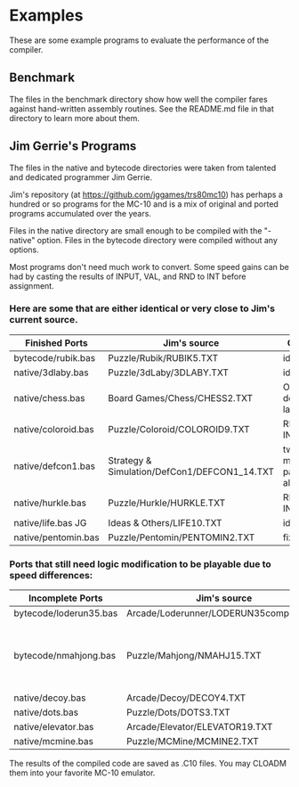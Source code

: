 # Examples

These are some example programs to evaluate the performance of the compiler.

## Benchmark
The files in the benchmark directory show how well the compiler fares against hand-written assembly routines.  See the README.md file in that directory to learn more about them. 

## Jim Gerrie's Programs
The files in the native and bytecode directories were taken from talented and dedicated programmer Jim Gerrie.

Jim's repository (at https://github.com/jggames/trs80mc10) has perhaps a hundred or so programs for the MC-10 and is a mix of original and ported programs accumulated over the years.

Files in the native directory are small enough to be compiled with the "-native" option.  Files in the bytecode directory were compiled without any options.  

Most programs don't need much work to convert.  Some speed gains can be had by casting the results of INPUT, VAL, and RND to INT before assignment.

### Here are some that are either identical or very close to Jim's current source.

Finished Ports       | Jim's source                                 |  Changes
-------------------- | -------------------------------------------- | ---------------
bytecode/rubik.bas   | Puzzle/Rubik/RUBIK5.TXT                      |  identical
native/3dlaby.bas    | Puzzle/3dLaby/3DLABY.TXT                     |  identical
native/chess.bas     | Board Games/Chess/CHESS2.TXT                 |  ON..GOTO define labels
native/coloroid.bas  | Puzzle/Coloroid/COLOROID9.TXT                |  RND() -> INT(RND())
native/defcon1.bas   | Strategy & Simulation/DefCon1/DEFCON1_14.TXT |  tweak missle path algorithm
native/hurkle.bas    | Puzzle/Hurkle/HURKLE.TXT                     |  RND() -> INT(RND())
native/life.bas JG   | Ideas & Others/LIFE10.TXT                    |  identical
native/pentomin.bas  | Puzzle/Pentomin/PENTOMIN2.TXT                |  fix typo

### Ports that still need logic modification to be playable due to speed differences:

Incomplete Ports       |  Jim's source                            | Changes
---------------------- | ---------------------------------------- | --------------------------------
bytecode/loderun35.bas |  Arcade/Loderunner/LODERUN35compiler.TXT | identical
bytecode/nmahjong.bas  |  Puzzle/Mahjong/NMAHJ15.TXT              | replace VAL with INT(VAL())) use MC-10 WASZ no CSAVE/CLOAD
native/decoy.bas       |  Arcade/Decoy/DECOY4.TXT                 | identical
native/dots.bas        |  Puzzle/Dots/DOTS3.TXT                   | identical
native/elevator.bas    |  Arcade/Elevator/ELEVATOR19.TXT          | identical
native/mcmine.bas      |  Puzzle/MCMine/MCMINE2.TXT               | identical

The results of the compiled code are saved as .C10 files.  You may CLOADM them into your favorite MC-10 emulator.
